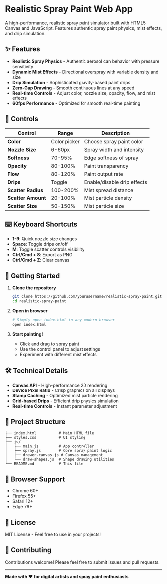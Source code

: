 # Realistic Spray Paint Web App

A high-performance, realistic spray paint simulator built with HTML5 Canvas and JavaScript. Features authentic spray paint physics, mist effects, and drip simulation.

## ✨ Features

- **Realistic Spray Physics** - Authentic aerosol can behavior with pressure sensitivity
- **Dynamic Mist Effects** - Directional overspray with variable density and size
- **Drip Simulation** - Sophisticated gravity-based paint drips
- **Zero-Gap Drawing** - Smooth continuous lines at any speed
- **Real-time Controls** - Adjust color, nozzle size, opacity, flow, and mist effects
- **60fps Performance** - Optimized for smooth real-time painting

## 🎨 Controls

| Control            | Range        | Description                 |
| ------------------ | ------------ | --------------------------- |
| **Color**          | Color picker | Choose spray paint color    |
| **Nozzle Size**    | 6-60px       | Spray width and intensity   |
| **Softness**       | 70-95%       | Edge softness of spray      |
| **Opacity**        | 80-100%      | Paint transparency          |
| **Flow**           | 80-120%      | Paint output rate           |
| **Drips**          | Toggle       | Enable/disable drip effects |
| **Scatter Radius** | 100-200%     | Mist spread distance        |
| **Scatter Amount** | 20-100%      | Mist particle density       |
| **Scatter Size**   | 50-150%      | Mist particle size          |

## ⌨️ Keyboard Shortcuts

- **1-9**: Quick nozzle size changes
- **Space**: Toggle drips on/off
- **M**: Toggle scatter controls visibility
- **Ctrl/Cmd + S**: Export as PNG
- **Ctrl/Cmd + Z**: Clear canvas

## 🚀 Getting Started

1. **Clone the repository**

   ```bash
   git clone https://github.com/yourusername/realistic-spray-paint.git
   cd realistic-spray-paint
   ```

2. **Open in browser**

   ```bash
   # Simply open index.html in any modern browser
   open index.html
   ```

3. **Start painting!**
   - Click and drag to spray paint
   - Use the control panel to adjust settings
   - Experiment with different mist effects

## 🛠️ Technical Details

- **Canvas API** - High-performance 2D rendering
- **Device Pixel Ratio** - Crisp graphics on all displays
- **Stamp Caching** - Optimized mist particle rendering
- **Grid-based Drips** - Efficient drip physics simulation
- **Real-time Controls** - Instant parameter adjustment

## 📁 Project Structure

```
├── index.html          # Main HTML file
├── styles.css          # UI styling
├── js/
│   ├── main.js         # App controller
│   ├── spray.js        # Core spray paint logic
│   ├── drawer-canvas.js # Canvas management
│   └── draw-shapes.js  # Shape drawing utilities
└── README.md           # This file
```

## 🎯 Browser Support

- Chrome 60+
- Firefox 55+
- Safari 12+
- Edge 79+

## 📄 License

MIT License - Feel free to use in your projects!

## 🤝 Contributing

Contributions welcome! Please feel free to submit issues and pull requests.

---

**Made with ❤️ for digital artists and spray paint enthusiasts**
